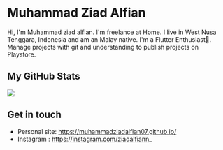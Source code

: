 # Muhammad Ziad Alfian

Hi, I'm Muhammad ziad alfian. I'm freelance at Home. I live in West Nusa Tenggara, Indonesia and am an Malay native. I'm a Flutter Enthusiast💖. Manage projects with git and understanding to publish projects on Playstore.

## My GitHub Stats

<p align="left"> <img src="https://github-readme-stats.vercel.app/api?username=muhammadziadalfian07&count_private=true&show_icons=true&theme=cobalt" />
</p>

## Get in touch

- Personal site: https://muhammadziadalfian07.github.io/
- Instagram : https://instagram.com/ziadalfiann_




